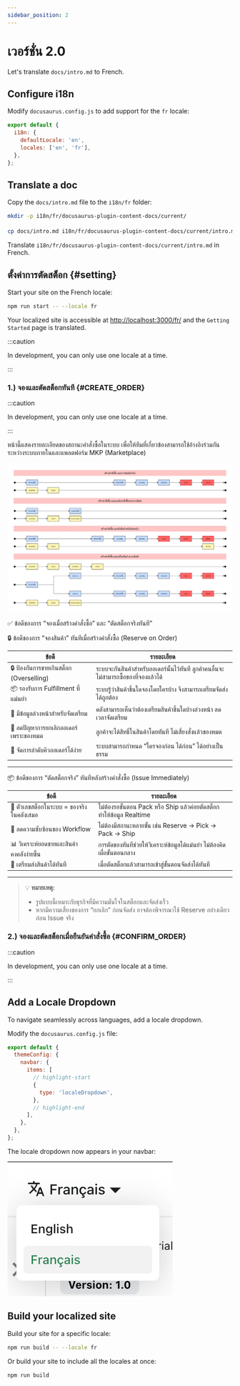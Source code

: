 ```yaml
---
sidebar_position: 2
---
```


# เวอร์ชั่น 2.0

Let's translate `docs/intro.md` to French.

## Configure i18n

Modify `docusaurus.config.js` to add support for the `fr` locale:

```js title="docusaurus.config.js"
export default {
  i18n: {
    defaultLocale: 'en',
    locales: ['en', 'fr'],
  },
};
```

## Translate a doc

Copy the `docs/intro.md` file to the `i18n/fr` folder:

```bash
mkdir -p i18n/fr/docusaurus-plugin-content-docs/current/

cp docs/intro.md i18n/fr/docusaurus-plugin-content-docs/current/intro.md
```

Translate `i18n/fr/docusaurus-plugin-content-docs/current/intro.md` in French.

## ตั้งค่าการตัดสต็อก {#setting}

Start your site on the French locale:

```bash
npm run start -- --locale fr
```

Your localized site is accessible at [http://localhost:3000/fr/](http://localhost:3000/fr/) and the `Getting Started` page is translated.

:::caution

In development, you can only use one locale at a time.

:::

### 1.) จองและตัดสต็อกทันที {#CREATE_ORDER}

:::caution

In development, you can only use one locale at a time.

:::

หน้านี้แสดงรายละเอียดของสถานะคำสั่งซื้อในระบบ เพื่อให้ทีมที่เกี่ยวข้องสามารถใช้อ้างอิงร่วมกันระหว่างระบบภายในและแพลตฟอร์ม MKP (Marketplace)

![STOCK_CREATE_ORDER_PROCESS](./img/stockIssueOnCreateOrder.jpg)

✅ ข้อดีของการ “จองเมื่อสร้างคำสั่งซื้อ” และ “ตัดสต็อกจริงทันที”

🔒 ข้อดีของการ “จองสินค้า” ทันทีเมื่อสร้างคำสั่งซื้อ (Reserve on Order)

| ข้อดี | รายละเอียด |
|-------|-------------|
| 🔒 ป้องกันการขายเกินสต็อก (Overselling) | ระบบจะกันสินค้าสำหรับออเดอร์นั้นไว้ทันที ลูกค้าคนอื่นจะไม่สามารถซื้อของที่จองแล้วได้ |
| 📦 รองรับการ Fulfillment ที่แม่นยำ | ระบบรู้ว่าสินค้าชิ้นใดจองโดยใครบ้าง จึงสามารถเตรียมจัดส่งได้ถูกต้อง |
| 🧾 มีข้อมูลล่วงหน้าสำหรับจัดเตรียม | คลังสามารถเห็นว่าต้องเตรียมสินค้าชิ้นใดบ้างล่วงหน้า ลดเวลาจัดเตรียม |
| 🚫 ลดปัญหาการยกเลิกออเดอร์เพราะของหมด | ลูกค้าจะได้สิทธิ์ในสินค้าโดยทันที ไม่เสี่ยงสั่งแล้วของหมด |
| 🔁 จัดการลำดับคิวออเดอร์ได้ง่าย | ระบบสามารถกำหนด “ใครจองก่อน ได้ก่อน” ได้อย่างเป็นธรรม |

---

📦 ข้อดีของการ “ตัดสต็อกจริง” ทันทีหลังสร้างคำสั่งซื้อ (Issue Immediately)

| ข้อดี | รายละเอียด |
|-------|-------------|
| 🧮 ตัวเลขสต็อกในระบบ = ของจริงในคลังเสมอ | ไม่ต้องรอขั้นตอน Pack หรือ Ship แล้วค่อยตัดสต็อก ทำให้ข้อมูล Realtime |
| 🔄 ลดความซับซ้อนของ Workflow | ไม่ต้องมีสถานะหลายขั้น เช่น Reserve → Pick → Pack → Ship |
| 📊 วิเคราะห์ยอดขายและสินค้าคงคลังง่ายขึ้น | การตัดของทันทีช่วยให้วิเคราะห์ข้อมูลได้แม่นยำ ไม่ต้องคิดเผื่อขั้นตอนกลาง |
| 🚚 เตรียมส่งสินค้าได้ทันที | เมื่อตัดสต็อกแล้วสามารถเข้าสู่ขั้นตอนจัดส่งได้ทันที |

---

> 💡 **หมายเหตุ:**  
> - รูปแบบนี้เหมาะกับธุรกิจที่มีความมั่นใจในสต็อกและจัดส่งเร็ว  
> - หากมีความเสี่ยงของการ “ยกเลิก” ก่อนจัดส่ง อาจต้องพิจารณาใช้ Reserve อย่างเดียวก่อน Issue จริง

### 2.) จองและตัดสต็อกเมื่อยืนยันคำสั่งซื้อ {#CONFIRM_ORDER}

:::caution

In development, you can only use one locale at a time.

:::

## Add a Locale Dropdown

To navigate seamlessly across languages, add a locale dropdown.

Modify the `docusaurus.config.js` file:

```js title="docusaurus.config.js"
export default {
  themeConfig: {
    navbar: {
      items: [
        // highlight-start
        {
          type: 'localeDropdown',
        },
        // highlight-end
      ],
    },
  },
};
```

The locale dropdown now appears in your navbar:

![Locale Dropdown](./img/localeDropdown.png)

## Build your localized site

Build your site for a specific locale:

```bash
npm run build -- --locale fr
```

Or build your site to include all the locales at once:

```bash
npm run build
```
